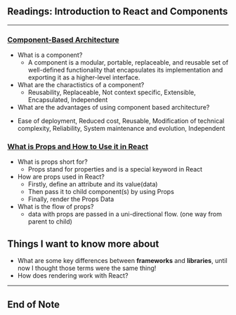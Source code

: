 ## Readings: Introduction to React and Components
***
### [Component-Based Architecture](https://www.tutorialspoint.com/software_architecture_design/component_based_architecture.htm)
- What is a component?
  * A component is a modular, portable, replaceable, and reusable set of well-defined functionality that encapsulates its implementation and exporting it as a higher-level interface.
- What are the charactistics of a component?
  * Reusability, Replaceable, Not context specific, Extensible, Encapsulated, Independent
-  What are the advantages of using component based architecture?
  * Ease of deployment, Reduced cost, Reusable, Modification of technical complexity, Reliability, System maintenance and evolution, Independent
### [What is Props and How to Use it in React](https://itnext.io/what-is-props-and-how-to-use-it-in-react-da307f500da0)
- What is props short for?
  * Props stand for properties and is a special keyword in React
- How are props used in React?
  * Firstly, define an attribute and its value(data)
  * Then pass it to child component(s) by using Props
  * Finally, render the Props Data
- What is the flow of props?
  * data with props are passed in a uni-directional flow. (one way from parent to child)
  
## Things I want to know more about
- What are some key differences between **frameworks** and **libraries**, until now I thought those terms were the same thing!
- How does rendering work with React?
***
 ## End of Note
